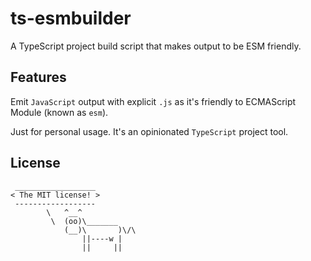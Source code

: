 # ts-esmbuilder

A TypeScript project build script that makes output to be ESM friendly.

## Features

Emit `JavaScript` output with explicit `.js` as it's friendly to ECMAScript Module (known as `esm`).

Just for personal usage. It's an opinionated `TypeScript` project tool.

## License

```text
 __________________
< The MIT license! >
 ------------------
        \   ^__^
         \  (oo)\_______
            (__)\       )\/\
                ||----w |
                ||     ||
```
